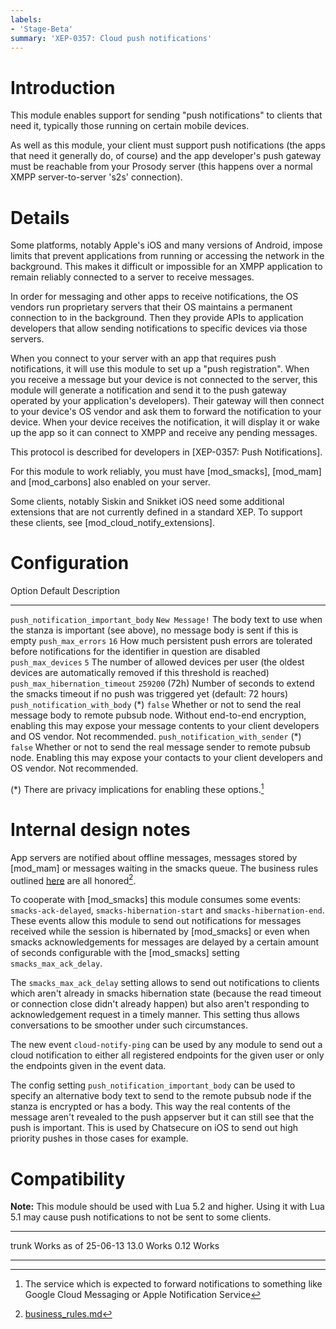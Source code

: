 ```yaml
---
labels:
- 'Stage-Beta'
summary: 'XEP-0357: Cloud push notifications'
---
```


# Introduction

This module enables support for sending "push notifications" to clients
that need it, typically those running on certain mobile devices.

As well as this module, your client must support push notifications (the
apps that need it generally do, of course) and the app developer's push
gateway must be reachable from your Prosody server (this happens over a
normal XMPP server-to-server 's2s' connection).

# Details

Some platforms, notably Apple's iOS and many versions of Android, impose
limits that prevent applications from running or accessing the network
in the background. This makes it difficult or impossible for an XMPP
application to remain reliably connected to a server to receive
messages.

In order for messaging and other apps to receive notifications, the OS
vendors run proprietary servers that their OS maintains a permanent
connection to in the background. Then they provide APIs to application
developers that allow sending notifications to specific devices via
those servers.

When you connect to your server with an app that requires push
notifications, it will use this module to set up a "push registration".
When you receive a message but your device is not connected to the
server, this module will generate a notification and send it to the push
gateway operated by your application's developers). Their gateway will
then connect to your device's OS vendor and ask them to forward the
notification to your device. When your device receives the notification,
it will display it or wake up the app so it can connect to XMPP and
receive any pending messages.

This protocol is described for developers in [XEP-0357: Push
Notifications].

For this module to work reliably, you must have [mod_smacks],
[mod_mam] and [mod_carbons] also enabled on your server.

Some clients, notably Siskin and Snikket iOS need some additional
extensions that are not currently defined in a standard XEP. To support
these clients, see [mod_cloud_notify_extensions].

# Configuration

  Option                                 Default          Description
  -------------------------------------- ---------------- -------------------------------------------------------------------------------------------------------------------------------------------------------------------------------------------------------------
  `push_notification_important_body`     `New Message!`   The body text to use when the stanza is important (see above), no message body is sent if this is empty
  `push_max_errors`                      `16`             How much persistent push errors are tolerated before notifications for the identifier in question are disabled
  `push_max_devices`                     `5`              The number of allowed devices per user (the oldest devices are automatically removed if this threshold is reached)
  `push_max_hibernation_timeout`         `259200` (72h)   Number of seconds to extend the smacks timeout if no push was triggered yet (default: 72 hours)
  `push_notification_with_body` (\*)     `false`          Whether or not to send the real message body to remote pubsub node. Without end-to-end encryption, enabling this may expose your message contents to your client developers and OS vendor. Not recommended.
  `push_notification_with_sender` (\*)   `false`          Whether or not to send the real message sender to remote pubsub node. Enabling this may expose your contacts to your client developers and OS vendor. Not recommended.

(\*) There are privacy implications for enabling these options.[^1]

# Internal design notes

App servers are notified about offline messages, messages stored by
[mod_mam] or messages waiting in the smacks queue. The business rules
outlined
[here](//mail.jabber.org/pipermail/standards/2016-February/030925.html)
are all honored[^2].

To cooperate with [mod_smacks] this module consumes some events:
`smacks-ack-delayed`, `smacks-hibernation-start` and
`smacks-hibernation-end`. These events allow this module to send out
notifications for messages received while the session is hibernated by
[mod_smacks] or even when smacks acknowledgements for messages are
delayed by a certain amount of seconds configurable with the
[mod_smacks] setting `smacks_max_ack_delay`.

The `smacks_max_ack_delay` setting allows to send out notifications to
clients which aren't already in smacks hibernation state (because the
read timeout or connection close didn't already happen) but also aren't
responding to acknowledgement request in a timely manner. This setting
thus allows conversations to be smoother under such circumstances.

The new event `cloud-notify-ping` can be used by any module to send out
a cloud notification to either all registered endpoints for the given
user or only the endpoints given in the event data.

The config setting `push_notification_important_body` can be used to
specify an alternative body text to send to the remote pubsub node if
the stanza is encrypted or has a body. This way the real contents of the
message aren't revealed to the push appserver but it can still see that
the push is important. This is used by Chatsecure on iOS to send out
high priority pushes in those cases for example.

# Compatibility

**Note:** This module should be used with Lua 5.2 and higher. Using it
with Lua 5.1 may cause push notifications to not be sent to some
clients.

  ------- ----------------------
  trunk   Works as of 25-06-13
  13.0    Works
  0.12    Works
  ------- ----------------------

[^1]: The service which is expected to forward notifications to
    something like Google Cloud Messaging or Apple Notification Service

[^2]: [business_rules.md](//hg.prosody.im/prosody-modules/file/tip/mod_cloud_notify/business_rules.md)
